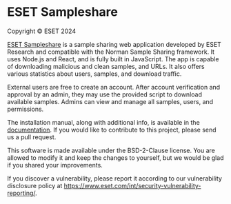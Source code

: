 # ESET Sampleshare

Copyright © ESET 2024

[ESET Sampleshare](https://sampleshare.eset.com/) is a sample sharing web
application developed by ESET Research and compatible with the Norman Sample
Sharing framework. It uses Node.js and React, and is fully built in JavaScript.
The app is capable of downloading malicious and clean samples, and URLs. It
also offers various statistics about users, samples, and download traffic.

External users are free to create an account. After account verification and
approval by an admin, they may use the provided script to download available
samples. Admins can view and manage all samples, users, and permissions.

The installation manual, along with additional info, is available in the
[documentation](doc). If you would like to contribute to this project, please
send us a pull request.

This software is made available under the BSD-2-Clause license. You are allowed
to modify it and keep the changes to yourself, but we would be glad if you
shared your improvements.

If you discover a vulnerability, please report it according to our vulnerability
disclosure policy at
https://www.eset.com/int/security-vulnerability-reporting/.
